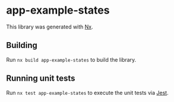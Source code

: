 # app-example-states

This library was generated with [Nx](https://nx.dev).

## Building

Run `nx build app-example-states` to build the library.

## Running unit tests

Run `nx test app-example-states` to execute the unit tests via [Jest](https://jestjs.io).
